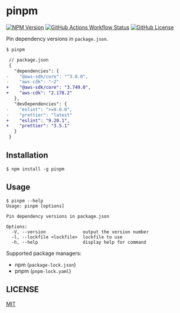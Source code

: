 # pinpm

[![NPM Version](https://img.shields.io/npm/v/pinpm)](https://www.npmjs.com/package/pinpm)
[![GitHub Actions Workflow Status](https://img.shields.io/github/actions/workflow/status/koki-develop/pinpm/release-please.yml)](https://github.com/koki-develop/pinpm/actions/workflows/release-please.yml)
[![GitHub License](https://img.shields.io/github/license/koki-develop/pinpm)](./LICENSE)

Pin dependency versions in `package.json`.

```console
$ pinpm
```

```diff
 // package.json
 {
   "dependencies": {
-    "@aws-sdk/core": "^3.0.0",
-    "aws-cdk": "~2"
+    "@aws-sdk/core": "3.749.0",
+    "aws-cdk": "2.178.2"
   },
   "devDependencies": {
-    "eslint": ">=9.0.0",
-    "prettier": "latest"
+    "eslint": "9.20.1",
+    "prettier": "3.5.1"
   }
 }
```

## Installation

```console
$ npm install -g pinpm
```

## Usage

```console
$ pinpm --help
Usage: pinpm [options]

Pin dependency versions in package.json

Options:
  -V, --version              output the version number
  -l, --lockfile <lockfile>  lockfile to use
  -h, --help                 display help for command
```

Supported package managers:

- npm (`package-lock.json`)
- pnpm (`pnpm-lock.yaml`)

## LICENSE

[MIT](./LICENSE)
